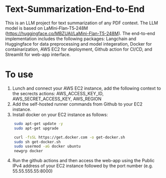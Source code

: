 # Text-Summarization-End-to-End

This is an LLM project for text summarization of any PDF context. The LLM model is based on LaMini‑Flan‑T5‑248M (https://huggingface.co/MBZUAI/LaMini-Flan-T5-248M). The end-to-end implementation includes the following packages: Langchain and Huggingface for data preprocessing and model integeration, Docker for containarization, AWS EC2 for deployment, Github action for CI/CD, and Streamlit for web-app interface. 

# To use
1. Lunch and connect your AWS EC2 instance, add the following context to the secrects actions: AWS_ACCESS_KEY_ID, AWS_SECRET_ACCESS_KEY, AWS_REGION
2. Add the self-hosted runner commands from Github to your EC2 instance.
3. Install docker on your EC2 instance as follows:
```bash
    sudo apt-get update -y
    sudo apt-get upgrade
```
```bash
    curl -fsSL https://get.docker.com -o get-docker.sh
    sudo sh get-docker.sh
    sudo usermod -aG docker ubuntu
    newgrp docker
```

4. Run the github actions and then access the web-app using the Public IPv4 address of your EC2 instance followed by the port number (e.g. 55.55.555.55:8000)

